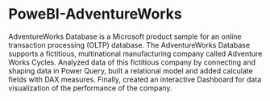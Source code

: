 # PoweBI-AdventureWorks

AdventureWorks Database is a Microsoft product sample for an online transaction processing (OLTP) database. The AdventureWorks Database supports a fictitious, multinational manufacturing company called Adventure Works Cycles. Analyzed data of this fictitious company by connecting and shaping data in Power Query, built a relational model and added calculate fields with DAX measures. Finally, created an interactive Dashboard for data visualization of the performance of the company.

